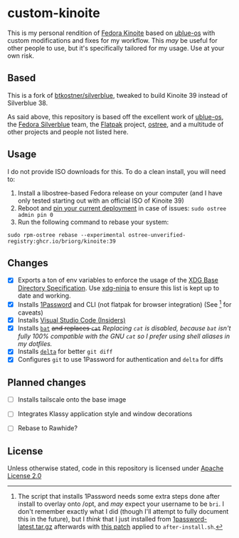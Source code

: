 # custom-kinoite

This is my personal rendition of [Fedora Kinoite](https://kinoite.fedoraproject.org/) based on [ublue-os](https://github.com/ublue-os) with custom modifications and fixes for my workflow. This _may_ be useful for other people to use, but it's specifically tailored for my usage. Use at your own risk.

## Based

This is a fork of [btkostner/silverblue](https://github.com/btkostner/silverblue), tweaked to build Kinoite 39 instead of Silverblue 38.

As said above, this repository is based off the excellent work of [ublue-os](https://github.com/ublue-os), the [Fedora Silverblue](https://silverblue.fedoraproject.org/) team, the [Flatpak](https://flatpak.org/) project, [ostree](https://github.com/ostreedev/ostree), and a multitude of other projects and people not listed here.

## Usage

I do not provide ISO downloads for this. To do a clean install, you will need to:

1) Install a libostree-based Fedora release on your computer (and I have only tested starting out with an official ISO of Kinoite 39)
2) Reboot and [pin your current deployment](https://docs.fedoraproject.org/en-US/fedora-silverblue/faq/#_how_can_i_upgrade_my_system_to_the_next_major_version_for_instance_rawhide_or_an_upcoming_fedora_release_branch_while_keeping_my_current_deployment) in case of issues: `sudo ostree admin pin 0`
3) Run the following command to rebase your system:

```shell
sudo rpm-ostree rebase --experimental ostree-unverified-registry:ghcr.io/briorg/kinoite:39
```

## Changes

- [x] Exports a ton of env variables to enforce the usage of the [XDG Base Directory Specification](https://xdgbasedirectoryspecification.com/). Use [xdg-ninja](https://github.com/b3nj5m1n/xdg-ninja) to ensure this list is kept up to date and working.
- [x] Installs [1Password](https://1password.com) and CLI (not flatpak for browser integration) (See [^1] for caveats)
- [x] Installs [Visual Studio Code (Insiders)](https://code.visualstudio.com/insiders/)
- [x] Installs [`bat`](https://github.com/sharkdp/bat) ~~and replaces `cat`~~ _Replacing `cat` is disabled, because `bat` isn't fully 100% compatible with the GNU `cat` so I prefer using shell aliases in my dotfiles._
- [x] Installs [`delta`](https://github.com/dandavison/delta) for better `git diff`
- [x] Configures `git` to use 1Password for authentication and `delta` for diffs

[^1]: The script that installs 1Password needs some extra steps done after install to overlay onto /opt, and _may_ expect your username to be `bri`. I don't remember exactly what I did (though I'll attempt to fully document this in the future), but I _think_ that I just installed from [1password-latest.tar.gz](https://downloads.1password.com/linux/tar/stable/x86_64/1password-latest.tar.gz) afterwards with [this patch](https://gist.github.com/b-/77413a0107986d1ef42ddba93e8ed9c4) applied to `after-install.sh`.

## Planned changes
- [ ] Installs tailscale onto the base image
- [ ] Integrates Klassy application style and window decorations
- [ ] Rebase to Rawhide?


## License

Unless otherwise stated, code in this repository is licensed under [Apache License 2.0](LICENSE)
